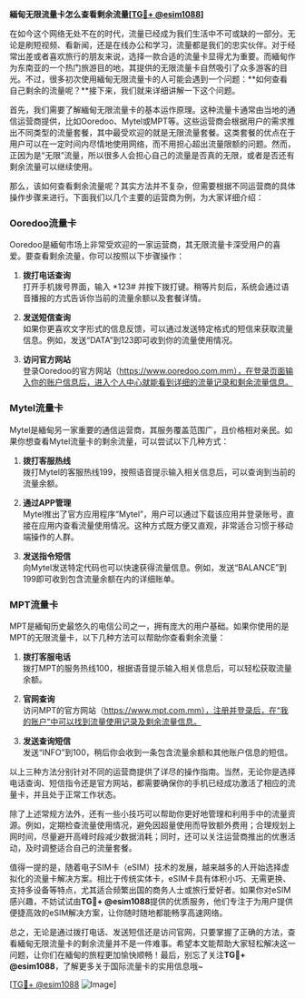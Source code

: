 **緬甸无限流量卡怎么查看剩余流量[[TG💪+ @esim1088](https://t.me/s/esim1088)]**

在如今这个网络无处不在的时代，流量已经成为我们生活中不可或缺的一部分。无论是刷短视频、看新闻，还是在线办公和学习，流量都是我们的忠实伙伴。对于经常出差或者喜欢旅行的朋友来说，选择一款合适的流量卡显得尤为重要。而緬甸作为东南亚的一个热门旅游目的地，其提供的无限流量卡自然吸引了众多游客的目光。不过，很多初次使用緬甸无限流量卡的人可能会遇到一个问题：**如何查看自己剩余的流量呢？**接下来，我们就来详细讲解一下这个问题。

首先，我们需要了解緬甸无限流量卡的基本运作原理。这种流量卡通常由当地的通信运营商提供，比如Ooredoo、Mytel或MPT等。这些运营商会根据用户的需求推出不同类型的流量套餐，其中最受欢迎的就是无限流量套餐。这类套餐的优点在于用户可以在一定时间内尽情地使用网络，而不用担心超出流量限额的问题。然而，正因为是“无限”流量，所以很多人会担心自己的流量是否真的无限，或者是否还有剩余流量可以继续使用。

那么，该如何查看剩余流量呢？其实方法并不复杂，但需要根据不同运营商的具体操作步骤来进行。下面我们以几个主要的运营商为例，为大家详细介绍：

### Ooredoo流量卡

Ooredoo是緬甸市场上非常受欢迎的一家运营商，其无限流量卡深受用户的喜爱。要查看剩余流量，你可以按照以下步骤操作：

1. **拨打电话查询**  
   打开手机拨号界面，输入 *123# 并按下拨打键。稍等片刻后，系统会通过语音播报的方式告诉你当前的流量余额以及套餐详情。

2. **发送短信查询**  
   如果你更喜欢文字形式的信息反馈，可以通过发送特定格式的短信来获取流量信息。例如，发送“DATA”到123即可收到你的流量使用情况。

3. **访问官方网站**  
   登录Ooredoo的官方网站（https://www.ooredoo.com.mm），在登录页面输入你的账户信息后，进入个人中心就能看到详细的流量记录和剩余流量信息。

### Mytel流量卡

Mytel是緬甸另一家重要的通信运营商，其服务覆盖范围广，且价格相对亲民。如果你想查看Mytel流量卡的剩余流量，可以尝试以下几种方式：

1. **拨打客服热线**  
   拨打Mytel的客服热线199，按照语音提示输入相关信息后，可以查询到当前的流量余额。

2. **通过APP管理**  
   Mytel推出了官方应用程序“Mytel”，用户可以通过下载该应用并登录账号，直接在应用内查看流量使用情况。这种方式既方便又直观，非常适合习惯于移动端操作的人群。

3. **发送指令短信**  
   向Mytel发送特定代码也可以快速获得流量信息。例如，发送“BALANCE”到199即可收到包含流量余额在内的详细账单。

### MPT流量卡

MPT是緬甸历史最悠久的电信公司之一，拥有庞大的用户基础。如果你使用的是MPT的无限流量卡，以下几种方法可以帮助你查看剩余流量：

1. **拨打客服电话**  
   拨打MPT的服务热线100，根据语音提示输入相关信息后，可以轻松获取流量余额。

2. **官网查询**  
   访问MPT的官方网站（https://www.mpt.com.mm），注册并登录后，在“我的账户”中可以找到流量使用记录及剩余流量信息。

3. **发送查询短信**  
   发送“INFO”到100，稍后你会收到一条包含流量余额和其他账户信息的短信。

以上三种方法分别针对不同的运营商提供了详尽的操作指南。当然，无论你是选择电话查询、短信指令还是官方网站，都需要确保你的手机已经成功激活了相应的流量卡，并且处于正常工作状态。

除了上述常规方法外，还有一些小技巧可以帮助你更好地管理和利用手中的流量资源。例如，定期检查流量使用情况，避免因超量使用而导致额外费用；合理规划上网时间，尽量避开高峰时段减少数据消耗；同时，还可以关注运营商推出的优惠活动，及时调整适合自己的流量套餐。

值得一提的是，随着电子SIM卡（eSIM）技术的发展，越来越多的人开始选择虚拟化的流量卡解决方案。相比于传统实体卡，eSIM卡具有体积小巧、无需更换、支持多设备等特点，尤其适合频繁出国的商务人士或旅行爱好者。如果你对eSIM感兴趣，不妨试试由**TG💪+ @esim1088**提供的优质服务，他们专注于为用户提供便捷高效的eSIM解决方案，让你随时随地都能畅享高速网络。

总之，无论是通过拨打电话、发送短信还是访问官网，只要掌握了正确的方法，查看緬甸无限流量卡的剩余流量并不是一件难事。希望本文能帮助大家轻松解决这一问题，让你们在緬甸的旅程更加愉快顺畅！最后，别忘了关注**TG💪+ @esim1088**，了解更多关于国际流量卡的实用信息哦~

[[TG💪+ @esim1088](https://t.me/s/esim1088) ![Image](https://i.postimg.cc/4NQfJmqS/Snipaste-2025-05-13-00-14-12.png)]